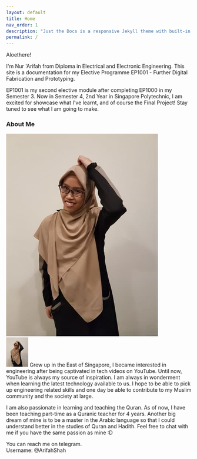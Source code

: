```yaml
---
layout: default
title: Home
nav_order: 1
description: "Just the Docs is a responsive Jekyll theme with built-in search that is easily customizable and hosted on GitHub Pages."
permalink: /
---
```


Aloethere!

I'm Nur 'Arifah from Diploma in Electrical and Electronic Engineering. This site is a documentation for my Elective Programme EP1001 - Further Digital Fabrication and Prototyping.

EP1001 is my second elective module after completing EP1000 in my Semester 3. Now in Semester 4, 2nd Year in Singapore Polytechnic, I am excited for showcase what I've learnt, and of course the Final Project! Stay tuned to see what I am going to make.

### About Me
![](/images/profile.jpg)<br>
<img src="/images/profile.jpg" width="60"/>
Grew up in the East of Singapore, I became interested in engineering after being captivated in tech videos on YouTube. Until now, YouTube is always my source of inspiration. I am always in wonderment when learning the latest technology available to us. I hope to be able to pick up engineering related skills and one day be able to contribute to my Muslim community and the society at large.

I am also passionate in learning and teaching the Quran. As of now, I have been teaching part-time as a Quranic teacher for 4 years. Another big dream of mine is to be a master in the Arabic language so that I could understand better in the studies of Quran and Hadith. Feel free to chat with me if you have the same passion as mine :D 

You can reach me on telegram.<br>
Username: @ArifahShah
